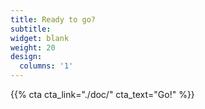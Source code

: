 ```yaml
---
title: Ready to go?
subtitle:
widget: blank
weight: 20
design:
  columns: '1'
---
```


{{% cta cta_link="./doc/" cta_text="Go!" %}}
